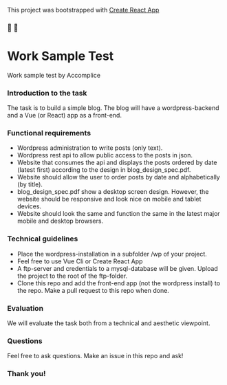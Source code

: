 This project was bootstrapped with [Create React App](https://github.com/facebookincubator/create-react-app)

### :tropical_fish: :octopus:

# Work Sample Test

Work sample test by Accomplice

### Introduction to the task

The task is to build a simple blog. The blog will have a wordpress-backend and a Vue (or React) app as a front-end.

### Functional requirements

- Wordpress administration to write posts (only text).
- Wordpress rest api to allow public access to the posts in json.
- Website that consumes the api and displays the posts ordered by date (latest first) according to the design in blog_design_spec.pdf.
- Website should allow the user to order posts by date and alphabetically (by title).
- blog_design_spec.pdf show a desktop screen design. However, the website should be responsive and look nice on mobile and tablet devices.
- Website should look the same and function the same in the latest major mobile and desktop browsers.

### Technical guidelines

- Place the wordpress-installation in a subfolder /wp of your project.
- Feel free to use Vue Cli or Create React App
- A ftp-server and credentials to a mysql-database will be given. Upload the project to the root of the ftp-folder.
- Clone this repo and add the front-end app (not the wordpress install) to the repo. Make a pull request to this repo when done.

### Evaluation

We will evaluate the task both from a technical and aesthetic viewpoint.

### Questions

Feel free to ask questions. Make an issue in this repo and ask!

### Thank you!
